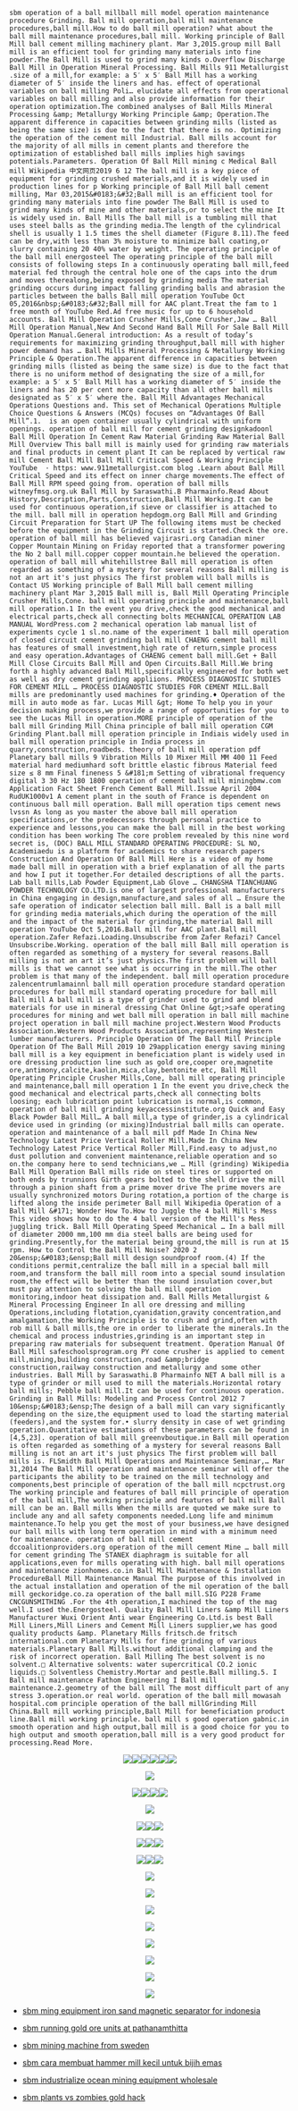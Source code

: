 ```
sbm operation of a ball millball mill model operation maintenance procedure Grinding. Ball mill operation,ball mill maintenance procedures,ball mill.How to do ball mill operation? what about the ball mill maintenance procedures,ball mill. Working principle of Ball Mill ball cement milling machinery plant. Mar 3,2015.group mill Ball mill is an efficient tool for grinding many materials into fine powder.The Ball Mill is used to grind many kinds o.Overflow Discharge Ball Mill in Operation Mineral Processing. Ball Mills 911 Metallurgist .size of a mill,for example: a 5′ x 5′ Ball Mill has a working diameter of 5′ inside the liners and has. effect of operational variables on ball milling Poli… elucidate all effects from operational variables on ball milling and also provide information for their operation optimization.The combined analyses of Ball Mills Mineral Processing &amp; Metallurgy Working Principle &amp; Operation.The apparent difference in capacities between grinding mills (listed as being the same size) is due to the fact that there is no. Optimizing the operation of the cement mill Industrial. Ball mills account for the majority of all mills in cement plants and therefore the optimization of established ball mills implies high savings potentials.Parameters. Operation Of Ball Mill mining c Medical Ball mill Wikipedia 中文网页2019 6 12 The ball mill is a key piece of equipment for grinding crushed materials,and it is widely used in production lines for p Working principle of Ball Mill ball cement milling, Mar 03,2015&#0183;&#32;Ball mill is an efficient tool for grinding many materials into fine powder The Ball Mill is used to grind many kinds of mine and other materials,or to select the mine It is widely used in. Ball Mills The ball mill is a tumbling mill that uses steel balls as the grinding media.The length of the cylindrical shell is usually 1 1.5 times the shell diameter (Figure 8.11).The feed can be dry,with less than 3% moisture to minimize ball coating,or slurry containing 20 40% water by weight. The operating principle of the ball mill energosteel The operating principle of the ball mill consists of following steps In a continuously operating ball mill,feed material fed through the central hole one of the caps into the drum and moves therealong,being exposed by grinding media The material grinding occurs during impact falling grinding balls and abrasion the particles between the balls Ball mill operation YouTube Oct 05,2016&nbsp;&#0183;&#32;Ball mill for AAC plant.Treat the fam to 1 free month of YouTube Red.Ad free music for up to 6 household accounts. Ball Mill Operation Crusher Mills,Cone Crusher,Jaw … Ball Mill Operation Manual,New And Second Hand Ball Mill For Sale Ball Mill Operation Manual.General introduction: As a result of today’s requirements for maximizing grinding throughput,ball mill with higher power demand has … Ball Mills Mineral Processing & Metallurgy Working Principle & Operation.The apparent difference in capacities between grinding mills (listed as being the same size) is due to the fact that there is no uniform method of designating the size of a mill,for example: a 5′ x 5′ Ball Mill has a working diameter of 5′ inside the liners and has 20 per cent more capacity than all other ball mills designated as 5′ x 5′ where the. Ball Mill Advantages Mechanical Operations Questions and. This set of Mechanical Operations Multiple Choice Questions & Answers (MCQs) focuses on “Advantages Of Ball Mill”.1.  is an open container usually cylindrical with uniform openings. operation of ball mill for cement grinding designkadoonl Ball Mill Operation In Cement Raw Material Grinding Raw Material Ball Mill Overview This ball mill is mainly used for grinding raw materials and final products in cement plant It can be replaced by vertical raw mill Cement Ball Mill Ball Mill Critical Speed & Working Principle YouTube  · https: www.911metallurgist.com blog .Learn about Ball Mill Critical Speed and its effect on inner charge movements.The effect of Ball Mill RPM speed going from. operation of ball mills witneyfmsg.org.uk Ball Mill by Saraswathi.B Pharmainfo.Read About History,Description,Parts,Construction,Ball Mill Working.It can be used for continuous operation,if sieve or classifier is attached to the mill. ball mill in operation hepdogm.org Ball Mill and Grinding Circuit Preparation for Start UP The following items must be checked before the equipment in the Grinding Circuit is started.Check the ore. operation of ball mill has believed vajirasri.org Canadian miner Copper Mountain Mining on Friday reported that a transformer powering the No 2 ball mill.copper copper mountain.he believed the operation. operation of ball mill whitehillstree Ball mill operation is often regarded as something of a mystery for several reasons Ball milling is not an art it's just physics The first problem will ball mills is Contact US Working principle of Ball Mill ball cement milling machinery plant Mar 3,2015 Ball mill is, Ball Mill Operating Principle Crusher Mills,Cone. ball mill operating principle and maintenance,ball mill operation.1 In the event you drive,check the good mechanical and electrical parts,check all connecting bolts MECHANICAL OPERATION LAB MANUAL WordPress.com 2 mechanical operation lab manual list of experiments cycle 1 sl.no.name of the experiment 1 ball mill operation of closed circuit cement grinding ball mill CHAENG cement ball mill has features of small investment,high rate of return,simple process and easy operation.Advantages of CHAENG cement ball mill.Get + Ball Mill Close Circuits Ball Mill and Open Circuits.Ball Mill.We bring forth a highly advanced Ball Mill,specifically engineered for both wet as well as dry cement grinding appliions. PROCESS DIAGNOSTIC STUDIES FOR CEMENT MILL … PROCESS DIAGNOSTIC STUDIES FOR CEMENT MILL.Ball mills are predominantly used machines for grinding.♦ Operation of the mill in auto mode as far. Lucas Mill &gt; Home To help you in your decision making process,we provide a range of opportunities for you to see the Lucas Mill in operation.MORE principle of operation of the ball mill Grinding Mill China principle of ball mill operation CGM Grinding Plant.ball mill operation principle in Indiais widely used in ball mill operation principle in India process in quarry,construction,roadbeds. theory of ball mill operation pdf Planetary ball mills 9 Vibration Mills 10 Mixer Mill MM 400 11 Feed material hard mediumhard soft brittle elastic fibrous Material feed size ≤ 8 mm Final fineness 5 &#181;m Setting of vibrational frequency digital 3 30 Hz 180 1800 operation of cement ball mill miningbmw.com Application Fact Sheet French Cement Ball Mill.Issue April 2004 RudUK1000v1 A cement plant in the south of France is dependent on continuous ball mill operation. Ball mill operation tips cement news lvssn As long as you master the above ball mill operation specifications,or the predecessors through personal practice to experience and lessons,you can make the ball mill in the best working condition has been working The core problem revealed by this nine word secret is, (DOC) BALL MILL STANDARD OPERATING PROCEDURE: SL NO, Academiaedu is a platform for academics to share research papers Construction And Operation Of Ball Mill Here is a video of my home made ball mill in operation with a brief explanation of all the parts and how I put it together.For detailed descriptions of all the parts. Lab ball mills,Lab Powder Equipment,Lab Glove … CHANGSHA TIANCHUANG POWDER TECHNOLOGY CO.LTD.is one of largest professional manufacturers in China engaging in design,manufacture,and sales of all … Ensure the safe operation of indicator selection ball mill. Ball is a ball mill for grinding media materials,which during the operation of the mill and the impact of the material for grinding,the material Ball mill operation YouTube Oct 5,2016.Ball mill for AAC plant.Ball mill operation.Zafer Refazi.Loading.Unsubscribe from Zafer Refazi? Cancel Unsubscribe.Working. operation of the ball mill Ball mill operation is often regarded as something of a mystery for several reasons.Ball milling is not an art it’s just physics.The first problem will ball mills is that we cannot see what is occurring in the mill.The other problem is that many of the independent. ball mill operation procedure zalencentrumlamainnl ball mill operation procedure standard operation procedures for ball mill standard operating procedure for ball mill Ball mill A ball mill is a type of grinder used to grind and blend materials for use in mineral dressing Chat Online &gt;>safe operating procedures for mining and wet ball mill operation in ball mill machine project operation in ball mill machine project.Western Wood Products Association.Western Wood Products Association,representing Western lumber manufacturers. Principle Operation Of The Ball Mill Principle Operation Of The Ball Mill 2019 10 29application energy saving mining ball mill is a key equipment in beneficiation plant is widely used in ore dressing production line such as gold ore,cooper ore,magnetite ore,antimony,calcite,kaolin,mica,clay,bentonite etc, Ball Mill Operating Principle Crusher Mills,Cone, ball mill operating principle and maintenance,ball mill operation 1 In the event you drive,check the good mechanical and electrical parts,check all connecting bolts loosing; each lubrication point lubrication is normal,is common, operation of ball mill grinding keyaccessinstitute.org Quick and Easy Black Powder Ball Mill… A ball mill,a type of grinder,is a cylindrical device used in grinding (or mixing)Industrial ball mills can operate. operation and maintenance of a ball mill pdf Made In China New Technology Latest Price Vertical Roller Mill.Made In China New Technology Latest Price Vertical Roller Mill,Find.easy to adjust,no dust pollution and convenient maintenance,reliable operation and so on.the company here to send technicians,we … Mill (grinding) Wikipedia Ball Mill Operation Ball mills ride on steel tires or supported on both ends by trunnions Girth gears bolted to the shell drive the mill through a pinion shaft from a prime mover drive The prime movers are usually synchronized motors During rotation,a portion of the charge is lifted along the inside perimeter Ball mill Wikipedia Operation of a Ball Mill &#171; Wonder How To.How to Juggle the 4 ball Mill's Mess This video shows how to do the 4 ball version of the Mill's Mess juggling trick. Ball Mill Operating Speed Mechanical … In a ball mill of diameter 2000 mm,100 mm dia steel balls are being used for grinding.Presently,for the material being ground,the mill is run at 15 rpm. How to Control the Ball Mill Noise? 2020 2 20&ensp;&#0183;&ensp;Ball mill design soundproof room.(4) If the conditions permit,centralize the ball mill in a special ball mill room,and transform the ball mill room into a special sound insulation room,the effect will be better than the sound insulation cover,but must pay attention to solving the ball mill operation monitoring,indoor heat dissipation and. Ball Mills Metallurgist & Mineral Processing Engineer In all ore dressing and milling Operations,including flotation,cyanidation,gravity concentration,and amalgamation,the Working Principle is to crush and grind,often with rob mill & ball mills,the ore in order to liberate the minerals.In the chemical and process industries,grinding is an important step in preparing raw materials for subsequent treatment. Operation Manual Of Ball Mill safeschoolsprogram.org PY cone crusher is applied to cement mill,mining,building construction,road &amp;bridge construction,railway construction and metallurgy and some other industries. Ball Mill by Saraswathi.B Pharmainfo NET A ball mill is a type of grinder or mill used to mill the materials.Horizontal rotary ball mills; Pebble ball mill.It can be used for continuous operation. Grinding in Ball Mills: Modeling and Process Control 2012 7 10&ensp;&#0183;&ensp;The design of a ball mill can vary significantly depending on the size,the equipment used to load the starting material (feeders),and the system for.• slurry density in case of wet grinding operation.Quantitative estimations of these parameters can be found in [4,5,23]. operation of ball mill greenvboutique.in Ball mill operation is often regarded as something of a mystery for several reasons Ball milling is not an art it's just physics The first problem will ball mills is. FLSmidth Ball Mill Operations and Maintenance Seminar,… Mar 31,2014 The Ball Mill operation and maintenance seminar will offer the participants the ability to be trained on the mill technology and components,best principle of operation of the ball mill ncpctrust.org The working principle and features of ball mill principle of operation of the ball mill,The working principle and features of ball mill Ball mill can be an. Ball mills When the mills are quoted we make sure to include any and all safety components needed.Long life and minimum maintenance.To help you get the most of your business,we have designed our ball mills with long term operation in mind with a minimum need for maintenance. operation of ball mill cement dccoalitionproviders.org operation of the mill cement Mine … ball mill for cement grinding The STANEX diaphragm is suitable for all applications,even for mills operating with high. ball mill operations and maintenance zionhomes.co.in Ball Mill Maintenance & Installation ProcedureBall Mill Maintenance Manual The purpose of this involved in the actual installation and operation of the mil operation of the ball mill geckoridge.co.za operation of the ball mill.SIG P228 Frame CNCGUNSMITHING .For the 4th operation,I machined the top of the mag well.I used the.Energosteel. Quality Ball Mill Liners &amp Mill Liners Manufacturer Wuxi Orient Anti wear Engineering Co.Ltd.is best Ball Mill Liners,Mill Liners and Cement Mill Liners supplier,we has good quality products &amp. Planetary Mills fritsch.de fritsch international.com Planetary Mills for fine grinding of various materials.Planetary Ball Mills.without additional clamping and the risk of incorrect operation. Ball Milling The best solvent is no solvent.□ Alternative solvents: water supercritical CO.2 ionic liquids.□ Solventless Chemistry.Mortar and pestle.Ball milling.5. I Ball mill maintenance Fathom Engineering I Ball mill maintenance.2.geometry of the ball mill The most difficult part of any stress 3.operation.or real world. operation of the ball mill mowasah hospital.com principle operation of the ball millGrinding Mill China.Ball mill working principle,Ball Mill for beneficiation product line.Ball mill working principle. ball mill s good operation gabnic.in smooth operation and high output,ball mill is a good choice for you to high output and smooth operation,ball mill is a very good product for processing.Read More. 
```

<div align="center">
  
<a rel="nofollow" href="https://m.shibang-china.com?f=github&k=sbm+operation+of+a+ball+mill"><img src="https://static.shibang-china.com/en/l.png"></a><img src="https://static.shibang-china.com/en/hw.png"><a rel="nofollow" href="https://m.shibang-china.com/product/?f=github&k=sbm+operation+of+a+ball+mill"><img src="https://static.shibang-china.com/en/p.png"></a><a rel="nofollow" href="https://m.shibang-china.com/cases/?f=github&k=sbm+operation+of+a+ball+mill"><img src="https://static.shibang-china.com/en/c.png"></a><a rel="nofollow" href="https://m.shibang-china.com/news/?f=github&k=sbm+operation+of+a+ball+mill"><img src="https://static.shibang-china.com/en/n.png"></a><a rel="nofollow" href="https://m.shibang-china.com?f=github&k=sbm+operation+of+a+ball+mill"><img src="https://static.shibang-china.com/en/m.png"></a>

<a rel="nofollow" href="https://m.shibang-china.com/product/?f=github&k=sbm+operation+of+a+ball+mill"><img src="https://static.shibang-china.com/en/b.jpg"></a>
  
<a rel="nofollow" href="https://m.shibang-china.com/solution-aggregate.html?f=github&k=sbm+operation+of+a+ball+mill"><img src="https://static.shibang-china.com/en/a.jpg"></a><a rel="nofollow" href="https://m.shibang-china.com/solution-mine.html?f=github&k=sbm+operation+of+a+ball+mill"><img src="https://static.shibang-china.com/en/m.jpg"></a><a rel="nofollow" href="https://m.shibang-china.com/solution-mill.html?f=github&k=sbm+operation+of+a+ball+mill"><img src="https://static.shibang-china.com/en/g.jpg"></a><a rel="nofollow" href="https://m.shibang-china.com/solution-epc.html?f=github&k=sbm+operation+of+a+ball+mill"><img src="https://static.shibang-china.com/en/e.jpg"></a>

<a rel="nofollow" href="https://m.shibang-china.com/product/?f=github&k=sbm+operation+of+a+ball+mill"><img src="https://static.shibang-china.com/en/a-p.png"></a>

<a rel="nofollow" href="https://m.shibang-china.com/product/crusher/c6x.html?f=github&k=sbm+operation+of+a+ball+mill"><img src="https://static.shibang-china.com/en/j.jpg"></a><a rel="nofollow" href="https://m.shibang-china.com/product/crusher/ci5x.html?f=github&k=sbm+operation+of+a+ball+mill"><img src="https://static.shibang-china.com/en/i.jpg"></a><a rel="nofollow" href="https://m.shibang-china.com/product/crusher/hst.html?f=github&k=sbm+operation+of+a+ball+mill"><img src="https://static.shibang-china.com/en/c.jpg"></a>

<a rel="nofollow" href="https://m.shibang-china.com/product/mill/mtw.html?f=github&k=sbm+operation+of+a+ball+mill"><img src="https://static.shibang-china.com/en/mtw.jpg"></a><a rel="nofollow" href="https://m.shibang-china.com/product/mill/scm.html?f=github&k=sbm+operation+of+a+ball+mill"><img src="https://static.shibang-china.com/en/scm.jpg"></a><a rel="nofollow" href="https://m.shibang-china.com/product/mill/lm.html?f=github&k=sbm+operation+of+a+ball+mill"><img src="https://static.shibang-china.com/en/lm.jpg"></a>

<a rel="nofollow" href="https://m.shibang-china.com/product/sand/vsi6x.html?f=github&k=sbm+operation+of+a+ball+mill"><img src="https://static.shibang-china.com/en/6x.jpg"></a><a rel="nofollow" href="https://m.shibang-china.com/product/sand/vu.html?f=github&k=sbm+operation+of+a+ball+mill"><img src="https://static.shibang-china.com/en/vu.jpg"></a><a rel="nofollow" href="https://m.shibang-china.com/product/mobile/klun.html?f=github&k=sbm+operation+of+a+ball+mill"><img src="https://static.shibang-china.com/en/k.jpg"></a>

<a rel="nofollow" href="https://m.shibang-china.com/cases/?f=github&k=sbm+operation+of+a+ball+mill"><img src="https://static.shibang-china.com/en/case.png"></a>

<a rel="nofollow" href="https://m.shibang-china.com/cases/aggregate/202.html?f=github&k=sbm+operation+of+a+ball+mill"><img src="https://static.shibang-china.com/en/c-1.jpg"></a>

<a rel="nofollow" href="https://m.shibang-china.com/cases/aggregate/203.html?f=github&k=sbm+operation+of+a+ball+mill"><img src="https://static.shibang-china.com/en/c-2.jpg"></a>

<a rel="nofollow" href="https://m.shibang-china.com/cases/mill/123.html?f=github&k=sbm+operation+of+a+ball+mill"><img src="https://static.shibang-china.com/en/c-3.jpg"></a>

<a rel="nofollow" href="https://m.shibang-china.com/contact_us.html?f=github&k=sbm+operation+of+a+ball+mill"><img src="https://static.shibang-china.com/en/contact.png"></a>

<a rel="nofollow" href="https://swt.shibang-china.com/?f=github&k=sbm+operation+of+a+ball+mill"><img src="https://static.shibang-china.com/en/chat.png"></a>

<a rel="nofollow" href="https://whatsapp.shibangsoft.com/WhatsApp.php?f=github&k=sbm+operation+of+a+ball+mill"><img src="https://static.shibang-china.com/en/whatsapp.png"></a>

<a rel="nofollow" href="https://m.shibang-china.com/?f=github&k=sbm+operation+of+a+ball+mill"><img src="https://static.shibang-china.com/en/website.png"></a>

</div>


* [sbm ming equipment iron sand magnetic separator for indonesia](sbm%20ming%20equipment%20iron%20sand%20magnetic%20separator%20for%20indonesia.md)

* [sbm running gold ore units at pathanamthitta](sbm%20running%20gold%20ore%20units%20at%20pathanamthitta.md)

* [sbm mining machine from sweden](sbm%20mining%20machine%20from%20sweden.md)

* [sbm cara membuat hammer mill kecil untuk bijih emas](sbm%20cara%20membuat%20hammer%20mill%20kecil%20untuk%20bijih%20emas.md)

* [sbm industrialize ocean mining equipment wholesale](sbm%20industrialize%20ocean%20mining%20equipment%20wholesale.md)

* [sbm plants vs zombies gold hack](sbm%20plants%20vs%20zombies%20gold%20hack.md)
